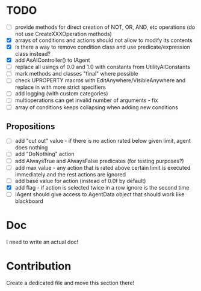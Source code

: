 # TODO

- [ ] provide methods for direct creation of NOT, OR, AND, etc operations (do not use CreateXXXOperation methods)
- [x] arrays of conditions and actions should not allow to modify its contents
- [x] is there a way to remove condition class and use predicate/expression class instead?
- [x] add AsAIController() to IAgent
- [ ] replace all usings of 0.0 and 1.0 with constants from UtilityAIConstants
- [ ] mark methods and classes "final" where possible
- [ ] check UPROPERTY macros with EditAnywhere/VisibleAnywhere and replace in with more strict specifiers
- [ ] add logging (with custom categories)
- [ ] multioperations can get invalid number of arguments - fix
- [ ] array of conditions keeps collapsing when adding new conditions

## Propositions

- [ ] add "cut out" value - if there is no action rated below given limit, agent does nothing
- [ ] add "DoNothing" action
- [ ] add AlwaysTrue and AlwaysFalse predicates (for testing purposes?)
- [ ] add max value - any action that is rated above certain limit is executed immediately and the rest actions are ignored
- [ ] add base value for action (instead of 0.0f by default)
- [x] add flag - if action is selected twice in a row ignore is the second time
- [ ] IAgent should give access to AgentData object that should work like blackboard

# Doc

I need to write an actual doc!

# Contribution

Create a dedicated file and move this section there!
